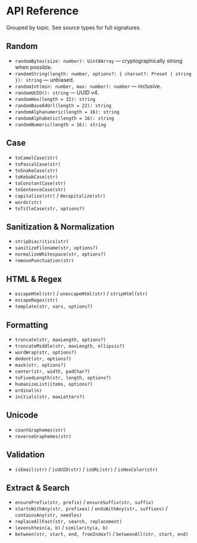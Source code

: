 # API Reference

Grouped by topic. See source types for full signatures.

## Random
- `randomBytes(size: number): Uint8Array` — cryptographically strong when possible.
- `randomString(length: number, options?: { charset?: Preset | string }): string` — unbiased.
- `randomInt(min: number, max: number): number` — inclusive.
- `randomUUID(): string` — UUID v4.
- `randomHex(length = 32): string`
- `randomBase64Url(length = 22): string`
- `randomAlphanumeric(length = 16): string`
- `randomAlphabetic(length = 16): string`
- `randomNumeric(length = 16): string`

## Case
- `toCamelCase(str)`
- `toPascalCase(str)`
- `toSnakeCase(str)`
- `toKebabCase(str)`
- `toConstantCase(str)`
- `toSentenceCase(str)`
- `capitalize(str)` / `decapitalize(str)`
- `words(str)`
- `toTitleCase(str, options?)`

## Sanitization & Normalization
- `stripDiacritics(str)`
- `sanitizeFilename(str, options?)`
- `normalizeWhitespace(str, options?)`
- `removePunctuation(str)`

## HTML & Regex
- `escapeHtml(str)` / `unescapeHtml(str)` / `stripHtml(str)`
- `escapeRegex(str)`
- `template(str, vars, options?)`

## Formatting
- `truncate(str, maxLength, options?)`
- `truncateMiddle(str, maxLength, ellipsis?)`
- `wordWrap(str, options?)`
- `dedent(str, options?)`
- `mask(str, options?)`
- `center(str, width, padChar?)`
- `toFixedLength(str, length, options?)`
- `humanizeList(items, options?)`
- `ordinal(n)`
- `initials(str, maxLetters?)`

## Unicode
- `countGraphemes(str)`
- `reverseGraphemes(str)`

## Validation
- `isEmail(str)` / `isUUID(str)` / `isURL(str)` / `isHexColor(str)`

## Extract & Search
- `ensurePrefix(str, prefix)` / `ensureSuffix(str, suffix)`
- `startsWithAny(str, prefixes)` / `endsWithAny(str, suffixes)` / `containsAny(str, needles)`
- `replaceAllFast(str, search, replacement)`
- `levenshtein(a, b)` / `similarity(a, b)`
- `between(str, start, end, fromIndex?)` / `betweenAll(str, start, end)`
